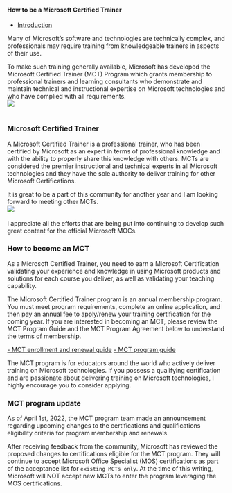 #### How to be a Microsoft Certified Trainer

- [Introduction](#introduction)

Many of Microsoft’s software and technologies are technically complex, and professionals may require training from knowledgeable trainers in aspects of their use.

To make such training generally available, Microsoft has developed the Microsoft Certified Trainer (MCT) Program which grants membership to professional trainers and learning consultants who demonstrate and maintain technical and instructional expertise on Microsoft technologies and who have complied with all requirements.
<br>
<img src="https://github.com/dikkyryan/daily-progress/blob/main/posts/2022/02-february/23-february-2022/1.jpg?raw=true" />
<br>
<br>

### Microsoft Certified Trainer
A Microsoft Certified Trainer is a professional trainer, who has been certified by Microsoft as an expert in terms of professional knowledge and with the ability to properly share this knowledge with others. MCTs are considered the premier instructional and technical experts in all Microsoft technologies and they have the sole authority to deliver training for other Microsoft Certifications.

It is great to be a part of this community for another year and I am looking forward to meeting other MCTs.
<br>
<img src="https://github.com/dikkyryan/daily-progress/blob/main/posts/2022/02-february/23-february-2022/2.jpg?raw=true" />
<br>
<br>
I appreciate all the efforts that are being put into continuing to develop such great content for the official Microsoft MOCs.

### How to become an MCT
As a Microsoft Certified Trainer, you need to earn a Microsoft Certification validating your experience and knowledge in using Microsoft products and solutions for each course you deliver, as well as validating your teaching capability.

The Microsoft Certified Trainer program is an annual membership program. You must meet program requirements, complete an online application, and then pay an annual fee to apply/renew your training certification for the coming year.
If you are interested in becoming an MCT, please review the MCT Program Guide and the MCT Program Agreement below to understand the terms of membership.

[- MCT enrollment and renewal guide](https://query.prod.cms.rt.microsoft.com/cms/api/am/binary/RE2Mf75)
[- MCT program guide](https://query.prod.cms.rt.microsoft.com/cms/api/am/binary/RE2XZuQ)

The MCT program is for educators around the world who actively deliver training on Microsoft technologies. If you possess a qualifying certification and are passionate about delivering training on Microsoft technologies, I highly encourage you to consider applying.

### MCT program update
As of April 1st, 2022, the MCT program team made an announcement regarding upcoming changes to the certifications and qualifications eligibility criteria for program membership and renewals.

After receiving feedback from the community, Microsoft has reviewed the proposed changes to certifications eligible for the MCT program. They will continue to accept Microsoft Office Specialist (MOS) certifications as part of the acceptance list for `existing MCTs only`.
At the time of this writing, Microsoft will NOT accept new MCTs to enter the program leveraging the MOS certifications.
